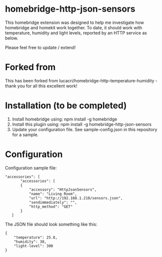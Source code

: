 # homebridge-http-json-sensors

This homebridge extension was designed to help me investigate how homebridge and homekit work together. To date, it should work with temperature, humidity and light levels, reported by an HTTP service as below.

Please feel free to update / extend!

# Forked from

This has been forked from lucacri/homebridge-http-temperature-humidity - thank you for all this excellent work!

# Installation (to be completed)

1. Install homebridge using: npm install -g homebridge
2. Install this plugin using: npm install -g homebridge-http-json-sensors
3. Update your configuration file. See sample-config.json in this repository for a sample. 

# Configuration


Configuration sample file:

 ```
"accessories": [
        "accessories": [
        {
            "accessory": "HttpJsonSensors",
            "name": "Living Room",
            "url": "http://192.168.1.210/sensors.json",
            "sendimmediately": "",
            "http_method": "GET"
        }
    ]

```


The JSON file should look something like this:
```
{
	"temperature": 25.8,
	"humidity": 38,
	"light-level": 300
}
